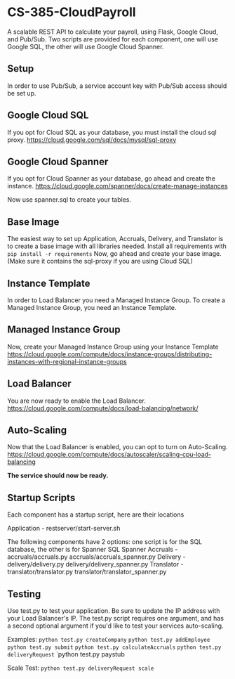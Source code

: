 # CS-385-CloudPayroll

A scalable REST API to calculate your payroll, using Flask, Google Cloud, and Pub/Sub.
Two scripts are provided for each component, one will use Google SQL, the other will
use Google Cloud Spanner.

## Setup
In order to use Pub/Sub, a service account key with Pub/Sub access should be set up.

## Google Cloud SQL
If you opt for Cloud SQL as your database, you must install the cloud sql proxy.
https://cloud.google.com/sql/docs/mysql/sql-proxy

## Google Cloud Spanner
If you opt for Cloud Spanner as your database, go ahead and create the instance.
https://cloud.google.com/spanner/docs/create-manage-instances

Now use spanner.sql to create your tables.

## Base Image
The easiest way to set up Application, Accruals, Delivery, and Translator is to create
a base image with all libraries needed. Install all requirements with
`pip install -r requirements`
Now, go ahead and create your base image. (Make sure it contains the sql-proxy if you
are using Cloud SQL)

## Instance Template
In order to Load Balancer you need a Managed Instance Group. To create a Managed Instance
Group, you need an Instance Template.

## Managed Instance Group
Now, create your Managed Instance Group using your Instance Template
https://cloud.google.com/compute/docs/instance-groups/distributing-instances-with-regional-instance-groups

## Load Balancer
You are now ready to enable the Load Balancer.
https://cloud.google.com/compute/docs/load-balancing/network/

## Auto-Scaling
Now that the Load Balancer is enabled, you can opt to turn on Auto-Scaling.
https://cloud.google.com/compute/docs/autoscaler/scaling-cpu-load-balancing

**The service should now be ready.**

## Startup Scripts
Each component has a startup script, here are their locations

Application - restserver/start-server.sh

The following components have 2 options: one script is for the SQL database, the other is for Spanner
		SQL			Spanner
Accruals    - accruals/accruals.py 	accruals/accruals_spanner.py
Delivery    - delivery/delivery.py	delivery/delivery_spanner.py
Translator  - translator/translator.py  translator/translator_spanner.py

## Testing
Use test.py to test your application. Be sure to update the IP address with your Load Balancer's IP.
The test.py script requires one argument, and has a second optional argument if you'd like to test
your services auto-scaling.

Examples:
`python test.py createCompany`
`python test.py addEmployee`
`python test.py submit`
`python test.py calculateAccruals`
`python test.py deliveryRequest`
`python test.py paystub

Scale Test:
`python test.py deliveryRequest scale`
